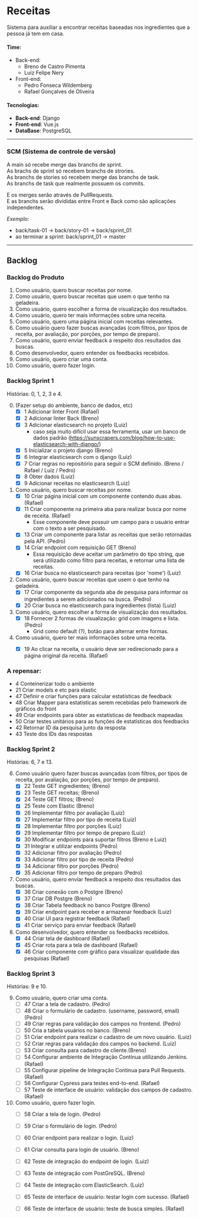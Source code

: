 # Receitas
Sistema para auxiliar a encontrar receitas baseadas nos ingredientes que a pessoa já tem em casa.

#### Time:
* Back-end:
    * Breno de Castro Pimenta
    * Luiz Felipe Nery 
* Front-end:
    * Pedro Fonseca Wildemberg
    * Rafael Gonçalves de Oliveira

#### Tecnologias:
* **Back-end**: Django
* **Front-end**: Vue.js
* **DataBase**: PostgreSQL


---
### SCM (Sistema de controle de versão)
A main só recebe merge das branchs de sprint.<br>
As brachs de sprint só recebem branchs de strories.<br>
As branchs de stories só recebem merge das branchs de task.<br>
As branchs de task que realmente possuem os commits. <br>

E os merges serão através de PullRequests.<br>
E as branchs serão divididas entre Front e Back como são aplicações independentes.

*Exemplo:*
- back/task-01 -> back/story-01 -> back/sprint_01
- ao terminar a sprint: back/sprint_01 -> master

---

## Backlog

### Backlog do Produto

1. Como usuário, quero buscar receitas por nome.
2. Como usuário, quero buscar receitas que usem o que tenho na geladeira.
3. Como usuário, quero escolher a forma de visualização dos resultados.
4. Como usuário, quero ter mais informações sobre uma receita.
5. Como usuário, quero uma página inicial com receitas relevantes.
6. Como usuário quero fazer buscas avançadas (com filtros, por tipos de receita, por avaliação, por porções, por tempo de preparo).
7. Como usuário, quero enviar feedback a respeito dos resultados das buscas.
8. Como desenvolvedor, quero entender os feedbacks recebidos.
9. Como usuário, quero criar uma conta.
10. Como usuário, quero fazer login.


### Backlog Sprint 1

Histórias: 0, 1, 2, 3 e 4.




0. (Fazer setup do ambiente, banco de dados, etc)
    - [x] 1 Adicionar linter Front (Rafael)
    - [x] 2 Adicionar linter Back (Breno)
    - [x] 3 Adicionar elasticsearch no projeto (Luiz)
      - caso seja muito difícil usar essa ferramenta, usar um banco de dados padrão (https://sunscrapers.com/blog/how-to-use-elasticsearch-with-django/)
    - [x] 5 Inicializar o projeto django (Breno)
    - [x] 6 Integrar elasticsearch com o django (Luiz)
    - [x] 7 Criar regras no repositório para seguir o SCM definido. (Breno / Rafael / Luiz / Pedro)
    - [x] 8 Obter dados (Luiz)
    - [x] 9 Adicionar receitas no elasticsearch (Luiz)
1. Como usuário, quero buscar receitas por nome.
    - [x] 10 Criar página inicial com um componente contendo duas abas. (Rafael)
    - [x] 11 Criar componente na primeira aba para realizar busca por nome de receita. (Rafael)
      - Esse componente deve possuir um campo para o usuário entrar com o texto a ser pesquisado.
    - [x] 13 Criar um componente para listar as receitas que serão retornadas pela API. (Pedro)
    - [x] 14 Criar endpoint com requisição GET (Breno)
      - Essa requisição deve aceitar um parâmetro do tipo string, que será utilizado como filtro para receitas, e retornar uma lista de receitas.
    - [x] 16 Criar busca no elasticsearch para receitas (por 'nome') (Luiz)
2. Como usuário, quero buscar receitas que usem o que tenho na geladeira. 
    - [x] 17 Criar componente da segunda aba de pesquisa para informar os ingredientes a serem adicionados na busca. (Pedro)
    - [x] 20 Criar busca no elasticsearch para ingredientes (lista) (Luiz)
3. Como usuário, quero escolher a forma de visualização dos resultados. 
    - [x] 18 Fornecer 2 formas de visualização: grid com imagens e lista. (Pedro)
      - Grid como default (?), botão para alternar entre formas.
4. Como usuário, quero ter mais informações sobre uma receita.
    - [x] 19 Ao clicar na receita, o usuário deve ser redirecionado para a página original da receita. (Rafael)



### A repensar:
- 4 Conteinerizar todo o ambiente 
- 21 Criar models e etc para elastic
- 47 Definir e criar funções para calcular estatísticas de feedback
- 48 Criar Mapper para estatísticas serem recebidas pelo framework de gráficos do front 
- 49 Criar endpoints para obter as estatísticas de feedback mapeadas 
- 50 Criar testes unitários para as funções de estatísticas dos feedbacks 
- 42 Retornar ID da pesquisa junto da resposta
- 43 Teste dos IDs das respostas

### Backlog Sprint 2

Histórias: 6, 7 e 13.



6. Como usuário quero fazer buscas avançadas (com filtros, por tipos de receita, por avaliação, por porções, por tempo de preparo).
     - [X] 22 Teste GET ingredientes; (Breno)
     - [X] 23 Teste GET receitas; (Breno)
     - [X] 24 Teste GET filtros; (Breno)
     - [X] 25 Teste com Elastic (Breno)
     - [X] 26 Implementar filtro por avaliação (Luiz)
     - [X] 27 Implementar filtro por tipo de receita (Luiz)
     - [X] 28 Implementar filtro por porções (Luiz)
     - [X] 29 Implementar filtro por tempo de preparo (Luiz)
     - [X] 30 Modificar endpoints para suportar filtros (Breno e Luiz)
     - [x] 31 Integrar e utilizar endpoints (Pedro)
     - [x] 32 Adicionar filtro por avaliação (Pedro)
     - [x] 33 Adicionar filtro por tipo de receita (Pedro)
     - [x] 34 Adicionar filtro por porções (Pedro)
     - [x] 35 Adicionar filtro por tempo de preparo (Pedro)
7. Como usuário, quero enviar feedback a respeito dos resultados das buscas.
     - [x] 36 Criar conexão com o Postgre (Breno)
     - [X] 37 Criar DB Postgre (Breno)
     - [X] 38 Criar Tabela feedback no banco Postgre (Breno)
     - [x] 39 Criar endpoint para receber e armazenar feedback (Luiz)
     - [x] 40 Criar UI para registrar feedback (Rafael)
     - [X] 41 Criar serviço para enviar feedback (Rafael)   
8. Como desenvolvedor, quero entender os feedbacks recebidos.
     - [X] 44 Criar tela de dashboard (Rafael)
     - [X] 45 Criar rota para a tela de dashboard (Rafael)
     - [X] 46 Criar componente com gráfico para visualizar qualidade das pesquisas (Rafael)

### Backlog Sprint 3

Histórias: 9 e 10.

9. Como usuário, quero criar uma conta.
      - [ ] 47 Criar a tela de cadastro. (Pedro)
      - [ ] 48 Criar o formulário de cadastro. (username, password, email) (Pedro)
      - [ ] 49 Criar regras para validação dos campos no frontend. (Pedro)
      - [ ] 50 Cria a tabela usuários no banco. (Breno)
      - [ ] 51 Criar endpoint para realizar o cadastro de um novo usuário. (Luiz)
      - [ ] 52 Criar regras para validação dos campos no backend. (Luiz)
      - [ ] 53 Criar consulta para cadastro de cliente.(Breno)
      - [ ] 54 Configurar ambiente de Integração Contínua utilizando Jenkins. (Rafael)
      - [ ] 55 Configurar pipeline de Integração Contínua para Pull Requests. (Rafael)
      - [ ] 56 Configurar Cypress para testes end-to-end. (Rafael)
      - [ ] 57 Teste de interface de usuário: validação dos campos de cadastro. (Rafael)
10. Como usuário, quero fazer login.
      - [ ] 58 Criar a tela de login. (Pedro)
      - [ ] 59 Criar o formulário de login. (Pedro)
      - [ ] 60 Criar endpoint para realizar o login. (Luiz)
      - [ ] 61 Criar consulta para login de usuário. (Breno)
      - [ ] 62 Teste de integração do endpoint de login. (Luiz)
      - [ ] 63 Teste de integração com PostGreSQL. (Breno)
      - [ ] 64 Teste de integração com ElasticSearch. (Luiz)
      - [ ] 65 Teste de interface de usuário: testar login com sucesso. (Rafael)
      - [ ] 66 Teste de interface de usuário: teste de busca simples. (Rafael)


